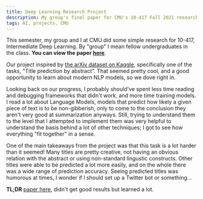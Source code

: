 ```yaml
---
title: Deep Learning Research Project
description: My group's final paper for CMU's 10-417 Fall 2021 research project. We used seq2seq transformers to explore title generation from abstracts.
tags: AI, projects, CMU
---
```


This semester, my group and I at CMU did some simple research for 10-417,
Intermediate Deep Learning. By "group" I mean fellow undergraduates in the
class. **You can view the paper [here](/uploads/f21-10417-project.pdf)**.

Our project inspired by [the arXiv dataset on Kaggle](https://www.kaggle.com/Cornell-University/arxiv),
specifically one of the tasks, "Title prediction by abstract". That seemed
pretty cool, and a good opportunity to learn about modern NLP models, so we
dove right in.

Looking back on our progress, I probably should've spent less time reading and
debugging frameworks that didn't work, and more time training models. I read
a lot about Language Models, models that predict how likely a given piece of
text is to be non-gibberish, only to come to the conclusion they aren't very
good at summarization anyways. Still, trying to understand them to the level
that I attempted to implement them was very helpful to understand the basis
behind a lot of other techniques; I got to see how everything "fit together" in
a sense.

One of the main takeaways from the project was that this task is a lot harder
than it seemed! Many titles are pretty creative, not having an obvious relation
with the abstract or using non-standard lingustic constructs. Other titles were
able to be predicted a lot more easily, and on the whole there was a wide range
of prediction accuracy. Seeing predicted titles was humorous at times, I
wonder if I should set up a Twitter bot or something...

**TL;DR** [paper here](/uploads/f21-10417-project.pdf), didn't get good results
but learned a lot.
